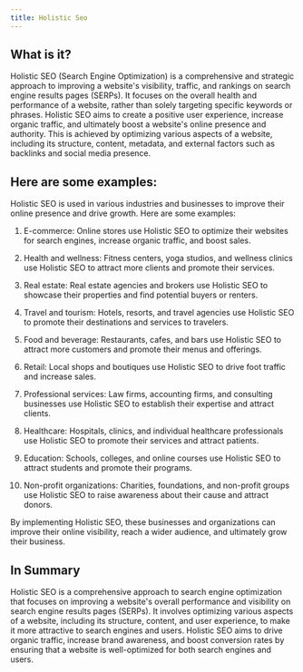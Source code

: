 ```yaml
---
title: Holistic Seo
---
```




## What is it?

Holistic SEO (Search Engine Optimization) is a comprehensive and strategic approach to improving a website's visibility, traffic, and rankings on search engine results pages (SERPs). It focuses on the overall health and performance of a website, rather than solely targeting specific keywords or phrases. Holistic SEO aims to create a positive user experience, increase organic traffic, and ultimately boost a website's online presence and authority. This is achieved by optimizing various aspects of a website, including its structure, content, metadata, and external factors such as backlinks and social media presence.

## Here are some examples:

Holistic SEO is used in various industries and businesses to improve their online presence and drive growth. Here are some examples:

1. E-commerce: Online stores use Holistic SEO to optimize their websites for search engines, increase organic traffic, and boost sales.

2. Health and wellness: Fitness centers, yoga studios, and wellness clinics use Holistic SEO to attract more clients and promote their services.

3. Real estate: Real estate agencies and brokers use Holistic SEO to showcase their properties and find potential buyers or renters.

4. Travel and tourism: Hotels, resorts, and travel agencies use Holistic SEO to promote their destinations and services to travelers.

5. Food and beverage: Restaurants, cafes, and bars use Holistic SEO to attract more customers and promote their menus and offerings.

6. Retail: Local shops and boutiques use Holistic SEO to drive foot traffic and increase sales.

7. Professional services: Law firms, accounting firms, and consulting businesses use Holistic SEO to establish their expertise and attract clients.

8. Healthcare: Hospitals, clinics, and individual healthcare professionals use Holistic SEO to promote their services and attract patients.

9. Education: Schools, colleges, and online courses use Holistic SEO to attract students and promote their programs.

10. Non-profit organizations: Charities, foundations, and non-profit groups use Holistic SEO to raise awareness about their cause and attract donors.

By implementing Holistic SEO, these businesses and organizations can improve their online visibility, reach a wider audience, and ultimately grow their business.

## In Summary

Holistic SEO is a comprehensive approach to search engine optimization that focuses on improving a website's overall performance and visibility on search engine results pages (SERPs). It involves optimizing various aspects of a website, including its structure, content, and user experience, to make it more attractive to search engines and users. Holistic SEO aims to drive organic traffic, increase brand awareness, and boost conversion rates by ensuring that a website is well-optimized for both search engines and users.